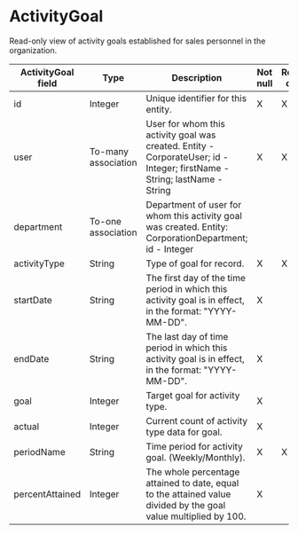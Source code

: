# ActivityGoal

Read-only view of activity goals established for sales personnel in the organization.

| **ActivityGoal field** | **Type** | **Description** | **Not null** | **Read-only** |
| --- | --- | --- | --- | --- |
| id | Integer | Unique identifier for this entity. | X | X |
| user | To-many association | User for whom this activity goal was created. Entity - CorporateUser; id - Integer; firstName - String; lastName - String | X | X |
| department | To-one association | Department of user for whom this activity goal was created. Entity: CorporationDepartment; id - Integer | | |
| activityType | String | Type of goal for record. | X | X |
| startDate | String | The first day of the time period in which this activity goal is in effect, in the format: "YYYY-MM-DD". | X | |
| endDate | String | The last day of time period in which this activity goal is in effect, in the format: "YYYY-MM-DD". | X | |
| goal | Integer | Target goal for activity type. | X | |
| actual | Integer | Current count of activity type data for goal. | X | |
| periodName | String | Time period for activity goal. (Weekly/Monthly). | X | X |
| percentAttained | Integer | The whole percentage attained to date, equal to the attained value divided by the goal value multiplied by 100. | X | |